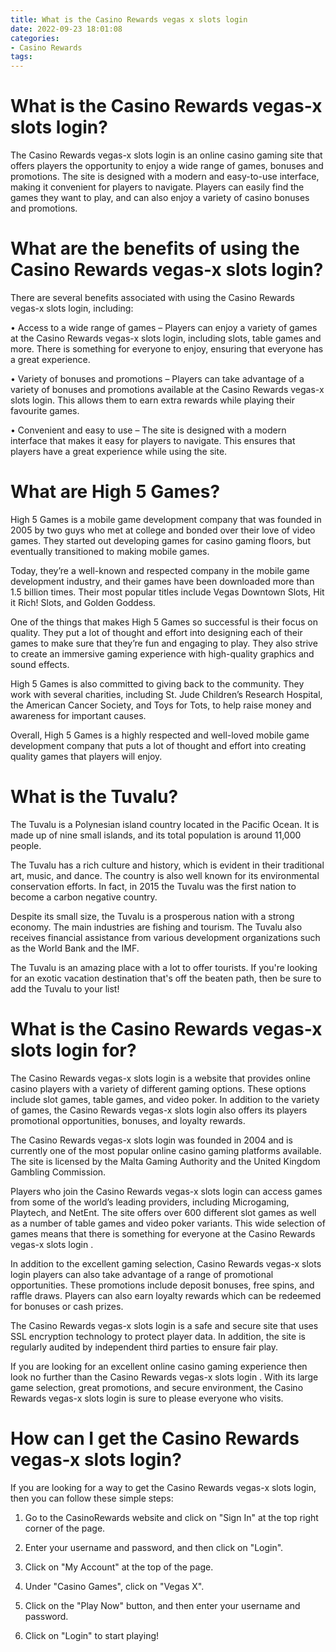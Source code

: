 ```yaml
---
title: What is the Casino Rewards vegas x slots login
date: 2022-09-23 18:01:08
categories:
- Casino Rewards
tags:
---
```



#  What is the Casino Rewards vegas-x slots login?

The Casino Rewards vegas-x slots login is an online casino gaming site that offers players the opportunity to enjoy a wide range of games, bonuses and promotions. The site is designed with a modern and easy-to-use interface, making it convenient for players to navigate. Players can easily find the games they want to play, and can also enjoy a variety of casino bonuses and promotions.

# What are the benefits of using the Casino Rewards vegas-x slots login?

There are several benefits associated with using the Casino Rewards vegas-x slots login, including:

• Access to a wide range of games – Players can enjoy a variety of games at the Casino Rewards vegas-x slots login, including slots, table games and more. There is something for everyone to enjoy, ensuring that everyone has a great experience.

• Variety of bonuses and promotions – Players can take advantage of a variety of bonuses and promotions available at the Casino Rewards vegas-x slots login. This allows them to earn extra rewards while playing their favourite games.

• Convenient and easy to use – The site is designed with a modern interface that makes it easy for players to navigate. This ensures that players have a great experience while using the site.

#  What are High 5 Games?

High 5 Games is a mobile game development company that was founded in 2005 by two guys who met at college and bonded over their love of video games. They started out developing games for casino gaming floors, but eventually transitioned to making mobile games.

Today, they’re a well-known and respected company in the mobile game development industry, and their games have been downloaded more than 1.5 billion times. Their most popular titles include Vegas Downtown Slots, Hit it Rich! Slots, and Golden Goddess.

One of the things that makes High 5 Games so successful is their focus on quality. They put a lot of thought and effort into designing each of their games to make sure that they’re fun and engaging to play. They also strive to create an immersive gaming experience with high-quality graphics and sound effects.

High 5 Games is also committed to giving back to the community. They work with several charities, including St. Jude Children’s Research Hospital, the American Cancer Society, and Toys for Tots, to help raise money and awareness for important causes.

Overall, High 5 Games is a highly respected and well-loved mobile game development company that puts a lot of thought and effort into creating quality games that players will enjoy.

#  What is the Tuvalu?

The Tuvalu is a Polynesian island country located in the Pacific Ocean. It is made up of nine small islands, and its total population is around 11,000 people.

The Tuvalu has a rich culture and history, which is evident in their traditional art, music, and dance. The country is also well known for its environmental conservation efforts. In fact, in 2015 the Tuvalu was the first nation to become a carbon negative country.

Despite its small size, the Tuvalu is a prosperous nation with a strong economy. The main industries are fishing and tourism. The Tuvalu also receives financial assistance from various development organizations such as the World Bank and the IMF.

The Tuvalu is an amazing place with a lot to offer tourists. If you're looking for an exotic vacation destination that's off the beaten path, then be sure to add the Tuvalu to your list!

#  What is the Casino Rewards vegas-x slots login for?

The Casino Rewards vegas-x slots login is a website that provides online casino players with a variety of different gaming options. These options include slot games, table games, and video poker. In addition to the variety of games, the Casino Rewards vegas-x slots login also offers its players promotional opportunities, bonuses, and loyalty rewards.

The Casino Rewards vegas-x slots login was founded in 2004 and is currently one of the most popular online casino gaming platforms available. The site is licensed by the Malta Gaming Authority and the United Kingdom Gambling Commission.

Players who join the Casino Rewards vegas-x slots login can access games from some of the world’s leading providers, including Microgaming, Playtech, and NetEnt. The site offers over 600 different slot games as well as a number of table games and video poker variants. This wide selection of games means that there is something for everyone at the Casino Rewards vegas-x slots login .

In addition to the excellent gaming selection, Casino Rewards vegas-x slots login players can also take advantage of a range of promotional opportunities. These promotions include deposit bonuses, free spins, and raffle draws. Players can also earn loyalty rewards which can be redeemed for bonuses or cash prizes.

The Casino Rewards vegas-x slots login is a safe and secure site that uses SSL encryption technology to protect player data. In addition, the site is regularly audited by independent third parties to ensure fair play.

If you are looking for an excellent online casino gaming experience then look no further than the Casino Rewards vegas-x slots login . With its large game selection, great promotions, and secure environment, the Casino Rewards vegas-x slots login is sure to please everyone who visits.

#  How can I get the Casino Rewards vegas-x slots login?

If you are looking for a way to get the Casino Rewards vegas-x slots login, then you can follow these simple steps:

1. Go to the CasinoRewards website and click on "Sign In" at the top right corner of the page.

2. Enter your username and password, and then click on "Login".

3. Click on "My Account" at the top of the page.

4. Under "Casino Games", click on "Vegas X".

5. Click on the "Play Now" button, and then enter your username and password.

6. Click on "Login" to start playing!